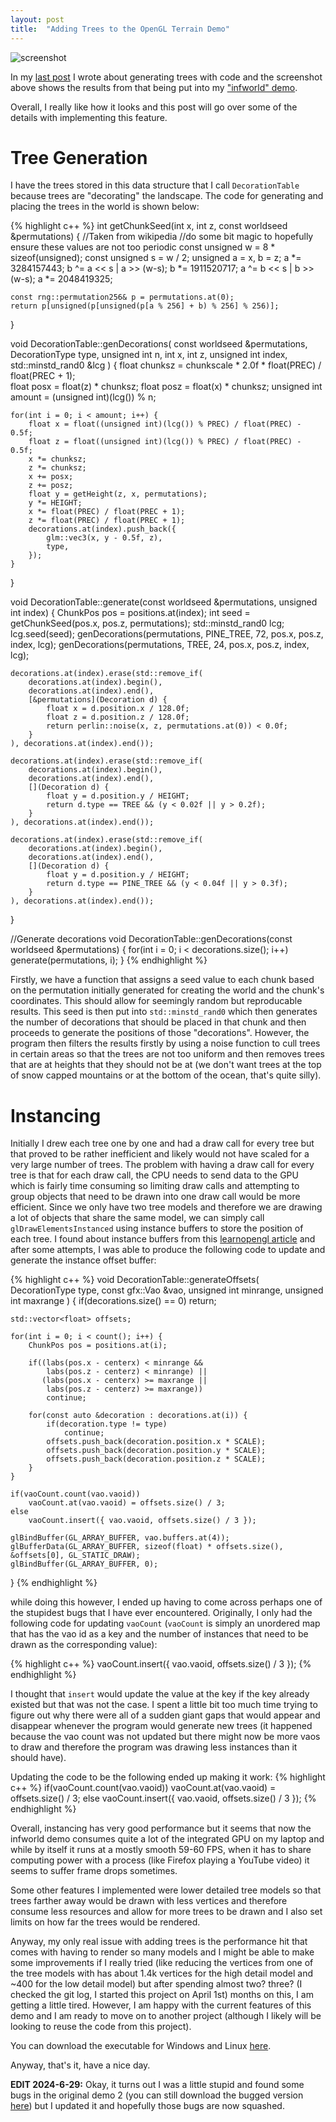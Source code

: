 ```yaml
---
layout: post
title:  "Adding Trees to the OpenGL Terrain Demo"
---
```


![screenshot](/blog/images/infworld-tree.jpg)

In my [last post](https://jli69.github.io/blog/2024/06/24/computer-generated-trees.html) 
I wrote about generating trees with code and the screenshot above shows the
results from that being put into my ["infworld" demo](https://github.com/JLi69/infworld).

Overall, I really like how it looks and this post will go over some of the details
with implementing this feature.

# Tree Generation
I have the trees stored in this data structure that I call `DecorationTable`
because trees are "decorating" the landscape. The code for generating and placing
the trees in the world is shown below: 

{% highlight c++ %}
int getChunkSeed(int x, int z, const worldseed &permutations)
{
	//Taken from wikipedia
	//do some bit magic to hopefully ensure these values are not too periodic
	const unsigned w = 8 * sizeof(unsigned);
	const unsigned s = w / 2;
	unsigned a = x, b = z;
	a *= 3284157443; 
	b ^= a << s | a >> (w-s);
	b *= 1911520717; 
	a ^= b << s | b >> (w-s);
	a *= 2048419325;

	const rng::permutation256& p = permutations.at(0);
	return p[unsigned(p[unsigned(p[a % 256] + b) % 256] % 256)];
}

void DecorationTable::genDecorations(
	const worldseed &permutations,
	DecorationType type,
	unsigned int n,
	int x,
	int z,
	unsigned int index,
	std::minstd_rand0 &lcg
) {
	float chunksz = chunkscale * 2.0f * float(PREC) / float(PREC + 1);	
	float posx = float(z) * chunksz;
	float posz = float(x) * chunksz;
	unsigned int amount = (unsigned int)(lcg()) % n;

	for(int i = 0; i < amount; i++) {
		float x = float((unsigned int)(lcg()) % PREC) / float(PREC) - 0.5f;
		float z = float((unsigned int)(lcg()) % PREC) / float(PREC) - 0.5f;
		x *= chunksz;
		z *= chunksz;	
		x += posx;
		z += posz;
		float y = getHeight(z, x, permutations);	
		y *= HEIGHT;
		x *= float(PREC) / float(PREC + 1);
		z *= float(PREC) / float(PREC + 1);
		decorations.at(index).push_back({
			glm::vec3(x, y - 0.5f, z),
			type,
		});
	}
}

void DecorationTable::generate(const worldseed &permutations, unsigned int index)
{
	ChunkPos pos = positions.at(index);
	int seed = getChunkSeed(pos.x, pos.z, permutations);
	std::minstd_rand0 lcg;
	lcg.seed(seed);
	genDecorations(permutations, PINE_TREE, 72, pos.x, pos.z, index, lcg);
	genDecorations(permutations, TREE, 24, pos.x, pos.z, index, lcg);

	decorations.at(index).erase(std::remove_if(
		decorations.at(index).begin(),
		decorations.at(index).end(),
		[&permutations](Decoration d) {
			float x = d.position.x / 128.0f;
			float z = d.position.z / 128.0f;
			return perlin::noise(x, z, permutations.at(0)) < 0.0f;
		}
	), decorations.at(index).end());

	decorations.at(index).erase(std::remove_if(
		decorations.at(index).begin(),
		decorations.at(index).end(),
		[](Decoration d) {
			float y = d.position.y / HEIGHT;
			return d.type == TREE && (y < 0.02f || y > 0.2f);
		}
	), decorations.at(index).end());

	decorations.at(index).erase(std::remove_if(
		decorations.at(index).begin(),
		decorations.at(index).end(),
		[](Decoration d) {
			float y = d.position.y / HEIGHT;
			return d.type == PINE_TREE && (y < 0.04f || y > 0.3f);
		}
	), decorations.at(index).end());
}

//Generate decorations
void DecorationTable::genDecorations(const worldseed &permutations)
{
	for(int i = 0; i < decorations.size(); i++)
		generate(permutations, i);
}
{% endhighlight %}

Firstly, we have a function that assigns a seed value to each chunk based on
the permutation initially generated for creating the world and the chunk's
coordinates. This should allow for seemingly random but reproducable results.
This seed is then put into `std::minstd_rand0` which then generates the number
of decorations that should be placed in that chunk and then proceeds to generate
the positions of those "decorations". However, the program then filters the
results firstly by using a noise function to cull trees in certain areas so that
the trees are not too uniform and then removes trees that are at heights that
they should not be at (we don't want trees at the top of snow capped mountains
or at the bottom of the ocean, that's quite silly).

# Instancing
Initially I drew each tree one by one and had a draw call for every tree but that
proved to be rather inefficient and likely would not have scaled for a very large
number of trees. The problem with having a draw call for every tree is that for
each draw call, the CPU needs to send data to the GPU which is fairly time
consuming so limiting draw calls and attempting to group objects that need to
be drawn into one draw call would be more efficient. Since we only have two
tree models and therefore we are drawing a lot of objects that share the same
model, we can simply call `glDrawElementsInstanced` using instance buffers to
store the position of each tree. I found about instance buffers from this 
[learnopengl article](https://learnopengl.com/Advanced-OpenGL/Instancing)
and after some attempts, I was able to produce the following code to update and
generate the instance offset buffer:

{% highlight c++ %}
void DecorationTable::generateOffsets(
	DecorationType type,
	const gfx::Vao &vao,
	unsigned int minrange,
	unsigned int maxrange
) {
	if(decorations.size() == 0)
		return;

	std::vector<float> offsets;

	for(int i = 0; i < count(); i++) {
		ChunkPos pos = positions.at(i);

		if((labs(pos.x - centerx) < minrange &&
		    labs(pos.z - centerz) < minrange) ||
		   (labs(pos.x - centerx) >= maxrange ||
			labs(pos.z - centerz) >= maxrange))
			continue;

		for(const auto &decoration : decorations.at(i)) {
			if(decoration.type != type)
				continue;
			offsets.push_back(decoration.position.x * SCALE);
			offsets.push_back(decoration.position.y * SCALE);
			offsets.push_back(decoration.position.z * SCALE);
		}
	}

	if(vaoCount.count(vao.vaoid))
		vaoCount.at(vao.vaoid) = offsets.size() / 3;
	else
		vaoCount.insert({ vao.vaoid, offsets.size() / 3 });

	glBindBuffer(GL_ARRAY_BUFFER, vao.buffers.at(4));
	glBufferData(GL_ARRAY_BUFFER, sizeof(float) * offsets.size(), &offsets[0], GL_STATIC_DRAW);
	glBindBuffer(GL_ARRAY_BUFFER, 0);
}
{% endhighlight %}

while doing this however, I ended up having to come across perhaps one of the
stupidest bugs that I have ever encountered. Originally, I only had the following
code for updating `vaoCount` (`vaoCount` is simply an unordered map that has
the vao id as a key and the number of instances that need to be drawn as the
corresponding value):

{% highlight c++ %}
vaoCount.insert({ vao.vaoid, offsets.size() / 3 });
{% endhighlight %}

I thought that `insert` would update the value at the key if the key already
existed but that was not the case. I spent a little bit too much time trying to
figure out why there were all of a sudden giant gaps that would appear and
disappear whenever the program would generate new trees (it happened because
the vao count was not updated but there might now be more vaos to draw and
therefore the program was drawing less instances than it should have).

Updating the code to be the following ended up making it work:
{% highlight c++ %}
if(vaoCount.count(vao.vaoid))
	vaoCount.at(vao.vaoid) = offsets.size() / 3;
else
	vaoCount.insert({ vao.vaoid, offsets.size() / 3 });
{% endhighlight %}

Overall, instancing has very good performance but it seems that now the infworld
demo consumes quite a lot of the integrated GPU on my laptop and while by itself
it runs at a mostly smooth 59-60 FPS, when it has to share computing power with
a process (like Firefox playing a YouTube video) it seems to suffer frame drops
sometimes.

Some other features I implemented were lower detailed tree models so that trees
farther away would be drawn with less vertices and therefore consume less resources
and allow for more trees to be drawn and I also set limits on how far the trees
would be rendered.

Anyway, my only real issue with adding trees is the performance hit that comes
with having to render so many models and I might be able to make some improvements
if I really tried (like reducing the vertices from one of the tree models with
has about 1.4k vertices for the high detail model and ~400 for the low detail
model) but after spending almost two? three? (I checked the git log, I started
this project on April 1st) months on this, I am getting a little tired.
However, I am happy with the current features of this demo and 
I am ready to move on to another project (although I likely will be looking to 
reuse the code from this project).

You can download the executable for Windows and Linux 
[here](https://github.com/JLi69/infworld/releases/tag/demo2.1).

Anyway, that's it, have a nice day.

__EDIT 2024-6-29:__ Okay, it turns out I was a little stupid and found some bugs
in the original demo 2 (you can still download the bugged version 
[here](https://github.com/JLi69/infworld/releases/tag/demo2)) but I updated it
and hopefully those bugs are now squashed.
